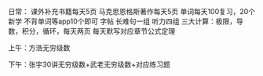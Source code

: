 日常：
	课外补充书籍每天5页
马克思恩格斯著作每天5页
单词每天100复习，20个新学
不背单词等app10个即可
字帖
长难句一组
听力四组
三大计算：极限，导数，积分，循环，每天两页
每天默写对应章节公式定理

上午：方浩无穷级数

下午：张宇30讲无穷级数+武老无穷级数+对应练习题

